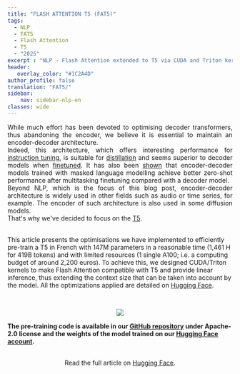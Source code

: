 ```yaml
---
title: "FLASH ATTENTION T5 (FAT5)"
tags:
  - NLP
  - FAT5
  - Flash Attention
  - T5
  - "2025"
excerpt : "NLP - Flash Attention extended to T5 via CUDA and Triton kernels<br>- Difficulty: advanced"
header:
   overlay_color: "#1C2A4D"
author_profile: false
translation: "FAT5/"
sidebar:
    nav: sidebar-nlp-en
classes: wide
---
```


<p style="text-align:justify;">
While much effort has been devoted to optimising decoder transformers, thus abandoning the encoder, we believe it is essential to maintain an encoder-decoder architecture.<br>
Indeed, this architecture, which offers interesting performance for <a href="http://arxiv.org/abs/2306.04757">instruction tuning</a>, is suitable for <a href="https://arxiv.org/abs/2305.02301">distillation</a> and seems superior to decoder models when <a href="https://arxiv.org/abs/2402.00841">finetuned</a>. It has also been <a href="https://arxiv.org/abs/2204.05832">shown</a> that encoder-decoder models trained with masked language modelling achieve better zero-shot performance after multitasking finetuning compared with a decoder model.<br>
Beyond NLP, which is the focus of this blog post, encoder-decoder architecture is widely used in other fields such as audio or time series, for example. The encoder of such architecture is also used in some diffusion models.<br>
That's why we've decided to focus on the <a href="https://jmlr.org/papers/v21/20-074.html">T5</a>.<br><br>

This article presents the optimisations we have implemented to efficiently pre-train a T5 in French with 147M parameters in a reasonable time (1,461 H for 419B tokens) and with limited resources (1 single A100; i.e. a computing budget of around 2,200 euros). To achieve this, we designed CUDA/Triton kernels to make Flash Attention compatible with T5 and provide linear inference, thus extending the context size that can be taken into account by the model.
All the optimizations applied are detailed on <a href="https://hf.co/spaces/CATIE-AQ/FAT5-rapport">Hugging Face</a>.
</p>
<br>

<center>
<figure class="image">
  <img src="https://raw.githubusercontent.com/catie-aq/flashT5/main/assets/FAT5_dark.gif">
</figure>
</center>

<b>The pre-training code is available in our  <a href="https://github.com/catie-aq/flashT5">GitHub repository</a> under Apache-2.0 license and the weights of the model trained on our <a href="https://huggingface.co/CATIE-AQ">Hugging Face account</a>.</b>

<br>

<center>
    Read the full article on <a href="https://hf.co/spaces/CATIE-AQ/FAT5-report">Hugging Face</a>.
</center>

<br><br>
